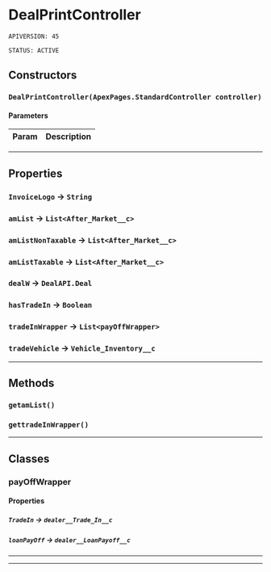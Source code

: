 # DealPrintController

`APIVERSION: 45`

`STATUS: ACTIVE`
## Constructors
### `DealPrintController(ApexPages.StandardController controller)`
#### Parameters
|Param|Description|
|---|---|

---
## Properties

### `InvoiceLogo` → `String`


### `amList` → `List<After_Market__c>`


### `amListNonTaxable` → `List<After_Market__c>`


### `amListTaxable` → `List<After_Market__c>`


### `dealW` → `DealAPI.Deal`


### `hasTradeIn` → `Boolean`


### `tradeInWrapper` → `List<payOffWrapper>`


### `tradeVehicle` → `Vehicle_Inventory__c`


---
## Methods
### `getamList()`
### `gettradeInWrapper()`
---
## Classes
### payOffWrapper
#### Properties

##### `TradeIn` → `dealer__Trade_In__c`


##### `loanPayOff` → `dealer__LoanPayoff__c`


---

---
